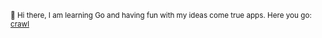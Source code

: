 <sup> 🐳 Hi there, I am learning Go and having fun with my ideas come true apps. Here you go: [crawl](https://github.com/theshpio/crawl) </sup>
